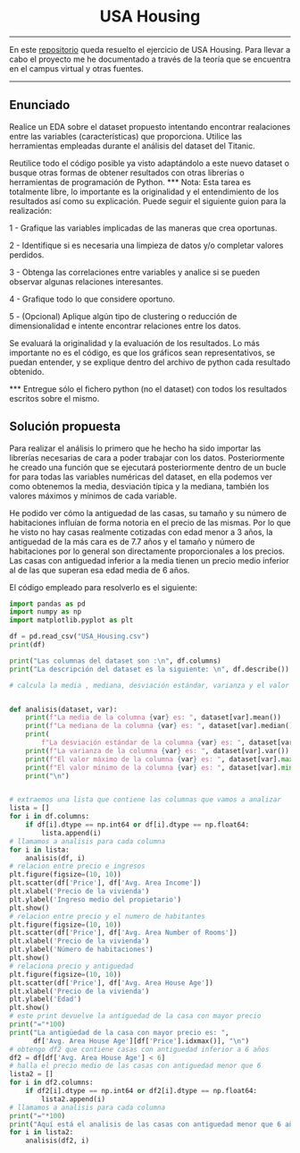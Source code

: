 <h1 align="center">USA Housing</h1>

---
En este [repositorio](https://github.com/jmedina28/USA_Housing) queda resuelto el ejercicio de USA Housing. Para llevar a cabo el proyecto me he documentado a través de la teoría que se encuentra en el campus virtual y otras fuentes.
***
## Enunciado
Realice un EDA sobre el dataset propuesto intentando encontrar realaciones entre las variables (características) que proporciona. Utilice las herramientas empleadas durante el análisis del dataset del Titanic. 

Reutilice todo el código posible ya visto adaptándolo a este nuevo dataset o busque otras formas de obtener resultados con otras librerías o herramientas de programación de Python. *** Nota: Esta tarea es totalmente libre, lo importante es la originalidad y el entendimiento de los resultados así como su explicación. Puede seguir el siguiente guion  para la realización:

1 - Grafique las variables implicadas de las maneras que crea oportunas.

2 - Identifique si es necesaria una limpieza de datos y/o completar valores perdidos.

3 - Obtenga las correlaciones entre variables y analice si se pueden observar algunas relaciones interesantes.

4 - Grafique todo lo que considere oportuno.

5 - (Opcional) Aplique algún tipo de clustering o reducción de dimensionalidad e intente encontrar relaciones entre los datos.

Se evaluará la originalidad y la evaluación de los resultados. Lo más importante no es el código, es que los gráficos sean representativos, se puedan entender, y se explique dentro  del archivo de python cada resultado obtenido.

*** Entregue sólo el fichero python (no el dataset) con todos los resultados escritos sobre el mismo.
## Solución propuesta
Para realizar el análisis lo primero que he hecho ha sido importar las librerías necesarias de cara a poder trabajar con los datos. Posteriormente he creado una función que se ejecutará posteriormente dentro de un bucle for para todas las variables numéricas del dataset, en ella podemos ver como obtenemos la media, desviación típica y la mediana, también los valores máximos y mínimos de cada variable.

He podido ver cómo la antiguedad de las casas, su tamaño y su número de habitaciones influían de forma notoria en el precio de las mismas. Por lo que he visto no hay casas realmente cotizadas con edad menor a 3 años, la antiguedad de la más cara es de 7.7 años y el tamaño y número de habitaciones por lo general son directamente proporcionales a los precios. Las casas con antiguedad inferior a la media tienen un precio medio inferior al de las que superan esa edad media de 6 años.

El código empleado para resolverlo es el siguiente: 
```python
import pandas as pd
import numpy as np
import matplotlib.pyplot as plt

df = pd.read_csv("USA_Housing.csv")
print(df)

print("Las columnas del dataset son :\n", df.columns)
print("La descripción del dataset es la siguiente: \n", df.describe())

# calcula la media , mediana, desviación estándar, varianza y el valor máximo y mínimo


def analisis(dataset, var):
    print(f"La media de la columna {var} es: ", dataset[var].mean())
    print(f"La mediana de la columna {var} es: ", dataset[var].median())
    print(
        f"La desviación estándar de la columna {var} es: ", dataset[var].std())
    print(f"La varianza de la columna {var} es: ", dataset[var].var())
    print(f"El valor máximo de la columna {var} es: ", dataset[var].max())
    print(f"El valor mínimo de la columna {var} es: ", dataset[var].min())
    print("\n")


# extraemos una lista que contiene las columnas que vamos a analizar
lista = []
for i in df.columns:
    if df[i].dtype == np.int64 or df[i].dtype == np.float64:
        lista.append(i)
# llamamos a analisis para cada columna
for i in lista:
    analisis(df, i)
# relacion entre precio e ingresos
plt.figure(figsize=(10, 10))
plt.scatter(df['Price'], df['Avg. Area Income'])
plt.xlabel('Precio de la vivienda')
plt.ylabel('Ingreso medio del propietario')
plt.show()
# relacion entre precio y el numero de habitantes
plt.figure(figsize=(10, 10))
plt.scatter(df['Price'], df['Avg. Area Number of Rooms'])
plt.xlabel('Precio de la vivienda')
plt.ylabel('Número de habitaciones')
plt.show()
# relaciona precio y antiguedad
plt.figure(figsize=(10, 10))
plt.scatter(df['Price'], df['Avg. Area House Age'])
plt.xlabel('Precio de la vivienda')
plt.ylabel('Edad')
plt.show()
# este print devuelve la antiguedad de la casa con mayor precio
print("="*100)
print("La antigüedad de la casa con mayor precio es: ",
      df['Avg. Area House Age'][df['Price'].idxmax()], "\n")
# obtengo df2 que contiene casas con antiguedad inferior a 6 años
df2 = df[df['Avg. Area House Age'] < 6]
# halla el precio medio de las casas con antiguedad menor que 6
lista2 = []
for i in df2.columns:
    if df2[i].dtype == np.int64 or df2[i].dtype == np.float64:
        lista2.append(i)
# llamamos a analisis para cada columna
print("="*100)
print("Aquí está el analisis de las casas con antiguedad menor que 6 años: \n")
for i in lista2:
    analisis(df2, i)
```
